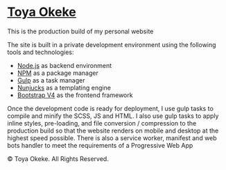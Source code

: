 # [Toya Okeke](https://toyaokeke.github.io)

This is the production build of my personal website

The site is built in a private development environment using the following tools and technologies:

- [Node.js](https://nodejs.org/en/) as backend environment
- [NPM](https://www.npmjs.com/) as a package manager
- [Gulp](https://gulpjs.com/) as a task manager
- [Nunjucks](https://mozilla.github.io/nunjucks/) as a templating engine
- [Bootstrap V4](https://getbootstrap.com/) as the frontend framework

Once the development code is ready for deployment, I use gulp tasks to compile and minify the SCSS, JS and HTML. I also use gulp tasks to apply inline styles, pre-loading, and file conversion / compression to the production build so that the website renders on mobile and desktop at the highest speed possible. There is also a service worker, manifest and web bots handler to meet the requirements of a Progressive Web App

&copy; Toya Okeke. All Rights Reserved.

